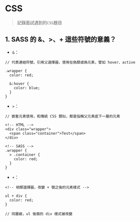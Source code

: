 # CSS

> 記錄面試遇到的`CSS`題目

## 1. SASS 的 &、>、+ 這些符號的意義？

- `&`：

```
// 代表連結符號，引用父選擇器，使用在偽類或偽元素，譬如 hover、active

.wrapper {
  color: red;

  &:hover {
    color: blue;
  }
}
```

- `>`：

```
// 嵌套元素使用，和傳統 CSS 類似，都是指稱父元素底下一層的元素

<!-- HTML -->
<div class="wrapper">
  <span class="container">Test</span>
</div>

<!-- SASS -->
.wrapper {
  > .container {
    color: red;
  }
}
```

- `+`：

```
<!-- 相鄰選擇器，改變 + 號之後的元素樣式 -->

ul + div {
  color: red;
}

// 同層級，ul 後面的 div 樣式被改變
```
